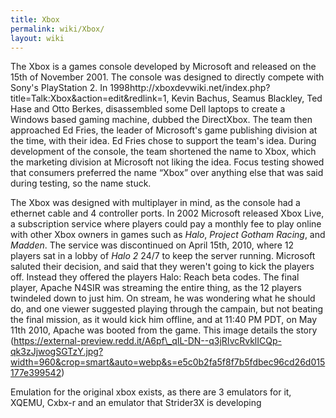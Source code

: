 ```yaml
---
title: Xbox
permalink: wiki/Xbox/
layout: wiki
---
```


The Xbox is a games console developed by Microsoft and released on the
15th of November 2001. The console was designed to directly compete with
Sony's PlayStation 2. In
1998http://xboxdevwiki.net/index.php?title=Talk:Xbox&action=edit&redlink=1,
Kevin Bachus, Seamus Blackley, Ted Hase and Otto Berkes, disassembled
some Dell laptops to create a Windows based gaming machine, dubbed the
DirectXbox. The team then approached Ed Fries, the leader of Microsoft's
game publishing division at the time, with their idea. Ed Fries chose to
support the team's idea. During development of the console, the team
shortened the name to Xbox, which the marketing division at Microsoft
not liking the idea. Focus testing showed that consumers preferred the
name “Xbox” over anything else that was said during testing, so the name
stuck.

The Xbox was designed with multiplayer in mind, as the console had a
ethernet cable and 4 controller ports. In 2002 Microsoft released Xbox
Live, a subscription service where players could pay a monthly fee to
play online with other Xbox owners in games such as *Halo*, *Project
Gotham Racing*, and *Madden*. The service was discontinued on April
15th, 2010, where 12 players sat in a lobby of *Halo 2* 24/7 to keep the
server running. Microsoft saluted their decision, and said that they
weren't going to kick the players off. Instead they offered the players
Halo: Reach beta codes. The final player, Apache N4SIR was streaming the
entire thing, as the 12 players twindeled down to just him. On stream,
he was wondering what he should do, and one viewer suggested playing
through the campain, but not beating the final mission, as it would kick
him offline, and at 11:40 PM PDT, on May 11th 2010, Apache was booted
from the game. This image details the story
(https://external-preview.redd.it/A6pf\_qIL-DN--q3jRIvcRvklICQp-qk3zJjwogSGTzY.jpg?width=960&crop=smart&auto=webp&s=e5c0b2fa5f8f7b5fdbec96cd26d015177e399542)

Emulation for the original xbox exists, as there are 3 emulators for it,
XQEMU, Cxbx-r and an emulator that Strider3X is developing
